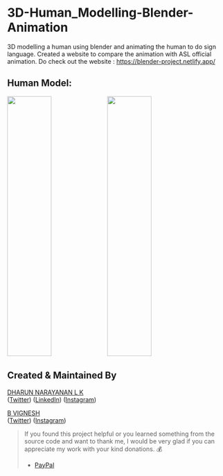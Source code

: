# 3D-Human_Modelling-Blender-Animation
3D modelling a human using blender and animating the human to do sign language.
Created a website to compare the animation with ASL official animation.
Do check out the website : https://blender-project.netlify.app/

## Human Model:

<p><img src = "https://github.com/dharun-narayanan/Human_Modelling-Blender/blob/main/Human.jpg" width="45%" height="600rem"/>
<img src = "https://github.com/dharun-narayanan/Human_Modelling-Blender/blob/main/Human_Side.jpg" width="45%" height="600rem"/></p>

## Created & Maintained By
 [DHARUN NARAYANAN L K](https://dharun-narayanan.github.io/me/) <br/>
([Twitter](https://twitter.com/dharun_official)) ([LinkedIn](https://www.linkedin.com/in/dharun-narayanan-l-k-407459197/))
([Instagram](https://www.instagram.com/_dharun_26/?hl=en)) <br/>

 [B VIGNESH](https://github.com/vignesh721) <br/>
([Twitter](https://twitter.com/vigneeshh))
([Instagram](https://www.instagram.com/vicky_.22._/?hl=en))

> If you found this project helpful or you learned something from the source code and want to thank me, I would be very glad if you can appreciate my work with your kind donations. :moneybag:
>
> * [PayPal](https://www.paypal.me/DHARUNNARAYANAN/)
